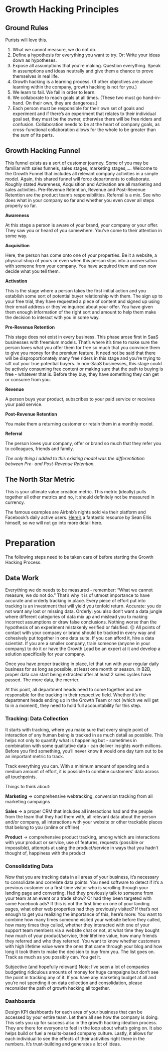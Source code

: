 # Growth Hacking Principles
## Ground Rules
Purists will love this.

1. What we cannot measure, we do not do.
2. Define a hypothesis for everything you want to try. Or: Write your ideas down as hypotheses.
3. Expose all assumptions that you’re making. Question everything. Speak in assumptions and ideas neutrally and give them a chance to prove themselves in real life.
4. Growth hacking is a learning process. (If other objectives are above learning within the company, growth hacking is not for you.)
5. We learn to fail. We fail in order to learn.
6. We collaborate to reach goals at all times. (These two must go hand-in-hand. On their own, they are dangerous.)
7. Each person must be responsible for their own set of goals and experiment and if there’s an experiment that relates to their individual goal set, they must be the owner, otherwise there will be free riders and confusion. Collaboration needs to be at the heart of company goals, as cross-functional collaboration allows for the whole to be greater than the sum of its parts.

## Growth Hacking Funnel
This funnel exists as a sort of customer journey. Some of you may be familiar with sales funnels, sales stages, marketing stages,.... Welcome to the Growth Funnel that includes all relevant company activities in a simple model. Again, this shared funnel will force departments to collaborate. Roughly stated Awareness, Acquisition and Activation are all marketing and sales activities. Pre-Revenue Retention, Revenue and Post-Revenue Retention are the product team’s responsibilities. Referral is a mix. See who does what in your company so far and whether you even cover all steps properly so far.

**Awareness**

At this stage a person is aware of your brand, your company or your offer. They saw you or heard of you somewhere. You’ve come to their attention in some way.

**Acquisition**

Here, the person has come onto one of your properties. Be it a website, a physical shop of yours or even when this person slips into a conversation with someone from your company. You have acquired them and can now decide what you tell them.

**Activation**

This is the stage where a person takes the first initial action and you establish some sort of potential buyer relationship with them. The sign up to your free trial, they have requested a piece of content and signed up using their email address or they’ve inquired about your offer. You have given them enough information of the right sort and amount to help them make the decision to interact with you in some way.

**Pre-Revenue Retention**

This stage does not exist in every business. This phase arose first in SaaS businesses with freemium models. That’s where it’s time to make sure the person loves what you offer them for free so much that you convince them to give you money for the premium feature. It need not be said that there will be disproportionately many free riders in this stage and you’re trying to sift out your true potential buyers. In non-SaaS businesses, this stage could be actively consuming free content or making sure that the path to buying is free - whatever that is. Before they buy, they have something they can get or consume from you. 

**Revenue**

A person buys your product, subscribes to your paid service or receives your paid service.

**Post-Revenue Retention**

You make them a returning customer or retain them in a monthly model.

**Referral**

The person loves your company, offer or brand so much that they refer you to colleagues, friends and family.

*The only thing I added to this existing model was the differentiation between Pre- and Post-Revenue Retention.*

## The North Star Metric
This is your ultimate value creation metric. This metric (ideally) pulls together all other metrics and no, it should definitely not be measured in currency.

The famous examples are Airbnb’s nights sold via their platform and Facebook’s daily active users. [Here’s](https://blog.growthhackers.com/what-is-a-north-star-metric-b31a8512923f) a fantastic resource by Sean Ellis himself, so we will not go into more detail here.

# Preparation

The following steps need to be taken care of before starting the Growth Hacking Process.

## Data Work
Everything we do needs to be measured - remember: “What we cannot measure, we do not do.” That’s why it is of utmost importance to have accurate and orderly tracking in place. Every piece of effort put into tracking is an investment that will yield you tenfold return. Accurate: you do not want any lost or missing data. Orderly: you also don’t want a data jungle where different categories of data mix up and mislead you to making incorrect assumptions or draw false conclusions. Nothing worse than the hypothesis of an experiment mistakenly verified or falsified. 😖 All points of contact with your company or brand should be tracked in every way and cohesively put together in one data suite. If you can afford it, hire a data scientist. If you are a smaller company, train someone (anyone in your company) to do it or have the Growth Lead be an expert at it and develop a solution specifically for your company. 

Once you have proper tracking in place, let that run with your regular daily business for as long as possible, at least one month or season. In B2B, proper data can start being extracted after at least 2 sales cycles have passed. The more data, the merrier.

At this point, all department heads need to come together and are responsible for the tracking in their respective field. Whether it’s the department heads ending up in the Growth Team or not (which we will get to in a moment), they need to hold full accountability for this step.

### Tracking: Data Collection
It starts with tracking, where you make sure that every single point of interaction of any human being is tracked in as much detail as possible. This helps not only to quantify what is happening but - sometimes in combination with some qualitative data - can deliver insights worth millions. Before you find something, you’ll never know it would one day turn out to be an important metric to track.

Track everything you can. With a minimum amount of spending and a medium amount of effort, it is possible to combine customers’ data across all touchpoints.

Things to think about:

**Marketing** → comprehensive webtracking, conversion tracking from all marketing campaigns

**Sales** → a proper CRM that includes all interactions had and the people from the team that they had them with, all relevant data about the person and/or company, all interactions with your website or other trackable places that belong to you (online or offline)

**Product** → comprehensive product tracking, among which are interactions with your product or service, use of features, requests (possible or impossible), attempts at using the product/service in ways that you hadn’t thought of, happiness with the product

### Consolidating Data

Now that you are tracking data in all areas of your business, it’s necessary to consolidate and correlate data points. You need software to detect if it’s a previous customer or a first-time visitor who is scrolling through your landing page and converting. Had they previously talk to someone from your team at an event or a trade show? Or had they been targeted with some Facebook ads? If this is not the first time on one of your landing pages, what other web properties had they previously visited? If that’s not enough to get you realizing the importance of this, here’s more: You want to combine how many times someone visited your website before they called, how many times they called, whether they interacted with one of your support team members via a website chat or not, at what time they bought how much of your product/service, their lifetime value, how many friends they referred and who they referred. You want to know whether customers with high lifetime value were the ones that came through your blog and how long it took them to make the decision to buy from you. The list goes on. Track as much as you possibly can. You get it.

Subjective (and hopefully relevant) Note: I’ve seen a lot of companies budgeting ridiculous amounts of money for huge campaigns but don’t see the point in tracking any of it. If you have any marketing budget at all and you’re not spending it on data collection and consolidation, please reconsider the path of growth hacking all together.

### Dashboards
Design KPI dashboards for each area of your business that can be accessed by your entire team. Let them all see how the company is doing. This sets you up for success also in the growth hacking ideation process. They are there for everyone to feel in the loop about what’s going on. It also helps build or fuel a results-based company culture. Lastly, it allows for each individual to see the effects of their activities right there in the numbers. It’s trust-building and generates a lot of ideas.
